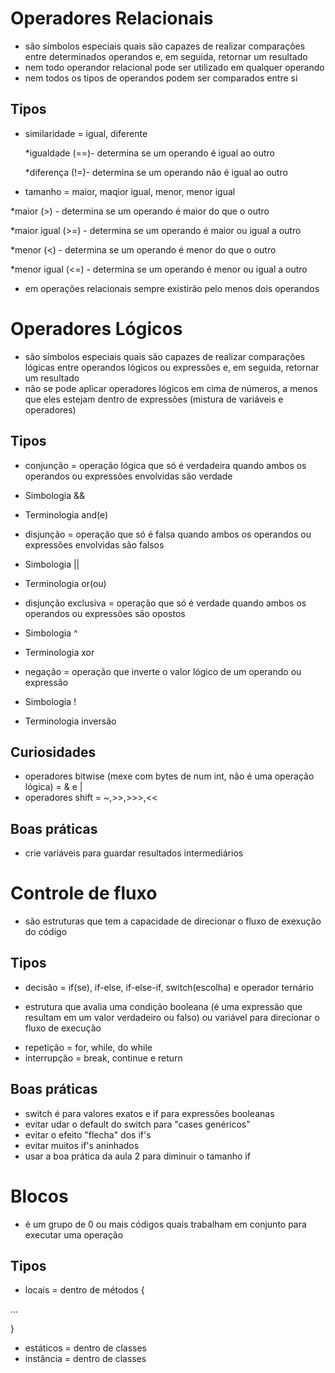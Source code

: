 # Operadores Relacionais

- são símbolos especiais quais são capazes de realizar comparações entre determinados operandos e, em seguida, retornar um resultado
- nem todo operandor relacional pode ser utilizado em qualquer operando
- nem todos os tipos de operandos podem ser comparados entre si

## Tipos

- similaridade = igual, diferente
  
  *igualdade (==)- determina se um operando é igual ao outro 
 
  *diferença (!=)- determina se um operando não é igual ao outro 
 
- tamanho = maior, maqior igual, menor, menor igual
 
 *maior (>) - determina se um operando é maior do que o outro
  
 *maior igual (>=) - determina se um operando é maior ou igual a outro
  
 *menor (<) - determina se um operando é menor do que o outro
  
 *menor igual (<=) - determina se um operando é menor ou igual a outro
   
* em operações relacionais sempre existirão pelo menos dois operandos

# Operadores Lógicos

- são símbolos especiais quais são capazes de realizar comparações lógicas entre operandos lógicos ou expressões e, em seguida, retornar um resultado
- não se pode aplicar operadores lógicos em cima de números, a menos que eles estejam dentro de expressões (mistura de variáveis e operadores)

## Tipos

- conjunção = operação lógica que só é verdadeira quando ambos os operandos ou expressões envolvidas são verdade 

* Simbologia &&

* Terminologia and(e)

- disjunção = operação que só é falsa quando ambos os operandos ou expressões envolvidas são falsos

* Simbologia ||

* Terminologia or(ou)

- disjunção exclusiva = operação que só é verdade quando ambos os operandos ou expressões são opostos

* Simbologia ^

* Terminologia xor

- negação = operação que inverte o valor lógico de um operando ou expressão

* Simbologia !

* Terminologia inversão

## Curiosidades

- operadores bitwise (mexe com bytes de num int, não é uma operação lógica) = & e |
- operadores shift = ~,>>,>>>,<<

## Boas práticas

- crie variáveis para guardar resultados intermediários 

# Controle de fluxo

- são estruturas que tem a capacidade de direcionar o fluxo de exexução do código

## Tipos

- decisão = if(se), if-else, if-else-if, switch(escolha) e operador ternário

* estrutura que avalia uma condição booleana (é uma expressão que resultam em um valor verdadeiro ou falso) ou variável para direcionar o fluxo de execução

- repetição = for, while, do while
- interrupção =  break, continue e return

## Boas práticas

- switch é para valores exatos e if para expressões booleanas
- evitar udar o default do switch para "cases genéricos"
- evitar o efeito "flecha" dos if's
- evitar muitos if's aninhados
- usar a boa prática da aula 2 para diminuir o tamanho if


# Blocos

- é um grupo de 0 ou mais códigos quais trabalham em conjunto para executar uma operação

## Tipos

- locais = dentro de métodos
{

...

}
- estáticos = dentro de classes
- instância = dentro de classes


